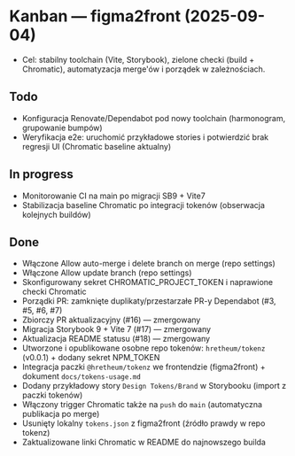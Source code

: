 # Kanban — figma2front (2025-09-04)

- Cel: stabilny toolchain (Vite, Storybook), zielone checki (build + Chromatic), automatyzacja merge'ów i porządek w zależnościach.

## Todo
- Konfiguracja Renovate/Dependabot pod nowy toolchain (harmonogram, grupowanie bumpów)
- Weryfikacja e2e: uruchomić przykładowe stories i potwierdzić brak regresji UI (Chromatic baseline aktualny)

## In progress
- Monitorowanie CI na main po migracji SB9 + Vite7
- Stabilizacja baseline Chromatic po integracji tokenów (obserwacja kolejnych buildów)

## Done
- Włączone Allow auto-merge i delete branch on merge (repo settings)
- Włączone Allow update branch (repo settings)
- Skonfigurowany sekret CHROMATIC_PROJECT_TOKEN i naprawione checki Chromatic
- Porządki PR: zamknięte duplikaty/przestarzałe PR-y Dependabot (#3, #5, #6, #7)
- Zbiorczy PR aktualizacyjny (#16) — zmergowany
- Migracja Storybook 9 + Vite 7 (#17) — zmergowany
- Aktualizacja README statusu (#18) — zmergowany
- Utworzone i opublikowane osobne repo tokenów: `hretheum/tokenz` (v0.0.1) + dodany sekret NPM_TOKEN
- Integracja paczki `@hretheum/tokenz` we frontendzie (figma2front) + dokument `docs/tokens-usage.md`
- Dodany przykładowy story `Design Tokens/Brand` w Storybooku (import z paczki tokenów)
- Włączony trigger Chromatic także na `push` do `main` (automatyczna publikacja po merge)
- Usunięty lokalny `tokens.json` z figma2front (źródło prawdy w repo tokenz)
- Zaktualizowane linki Chromatic w README do najnowszego builda

